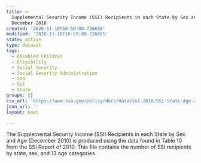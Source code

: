 ```yaml
---
title: >-
  Supplemental Security Income (SSI) Recipients in each State by Sex and Age,
  December 2010
created: '2020-11-10T16:50:00.726658'
modified: '2020-11-10T16:50:00.726665'
state: active
type: dataset
tags:
  - Disabled Children
  - Eligibility
  - Social Security
  - Social Security Administration
  - Ssa
  - Ssi
  - State
groups: []
csv_url: 'https://www.ssa.gov/policy/docs/data/ssi-2010/SSI-State-Age-2010.csv'
json_url: ''
layout: post

---
```

The Supplemental Security Income (SSI) Recipients in each State by Sex and Age (December 2010) is produced using the data found in Table 10 from the SSI Report of 2010. This file contains the number of SSI recipients by state, sex, and 13 age categories.
